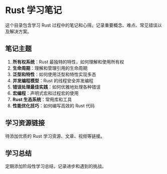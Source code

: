 # Rust 学习笔记

这个目录包含学习 Rust 过程中的笔记和心得。记录重要概念、难点、常见错误以及解决方案。

## 笔记主题

1. **所有权系统**：Rust 最独特的特性，如何理解和使用所有权
2. **生命周期**：理解和管理引用的生命周期
3. **泛型和特性**：如何使用泛型和特性实现多态
4. **并发编程模型**：Rust 的线程安全并发编程
5. **错误处理最佳实践**：如何优雅地处理各种错误
6. **宏编程**：声明式宏和过程宏的使用
7. **Rust 生态系统**：常用库和工具
8. **性能优化技巧**：如何编写高效的 Rust 代码

## 学习资源链接

待添加优质的 Rust 学习资源、文章、视频等链接。

## 学习总结

定期添加阶段性学习总结，记录进步和遇到的挑战。